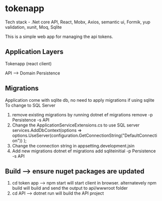 # tokenapp
Tech stack - .Net core API, React, Mobx, Axios, semantic ui, Formik, yup validation, xunit, Moq, Sqlite

This is a simple web app for managing the api tokens.

Application Layers
-------------------
Tokenapp (react client)

API --> Domain
        Persistence
        
Migrations
-----------
Application come with sqlite db, no need to apply migrations if using sqlite
To change to SQL Server

1. remove existing migrations by running dotnet ef migrations remove -p Persistence -s API 
2. Change the ApplicationServiceExtensions.cs to use SQL server
        services.AddDbContext<DataContext>(options =>
                options.UseServer(configuration.GetConnectionString("DefaultConnection"))
            );
3. Change the connection string in appsetting.development.jsin
4. Add new migrations dotnet ef migrations add sqliteinitial -p Persistence -s API  
        
Build --> ensure nuget packages are updated
----------
1. cd token app --> npm start will start client in browser. alternatevely npm build will build and send the output to api/wwwroot folder
2. cd API --> dotnet run will build the API project
        

